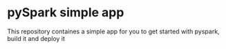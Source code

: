 # pySpark simple app
This repository containes a simple app for you to get started with pyspark, build it and deploy it
